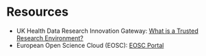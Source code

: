 # Resources

- UK Health Data Research Innovation Gateway: [What is a Trusted Research Environment?](https://www.hdruk.ac.uk/infrastructure/what-is-a-trusted-research-environment/)  
- European Open Science Cloud (EOSC): [EOSC Portal](https://open-science-cloud.ec.europa.eu/)